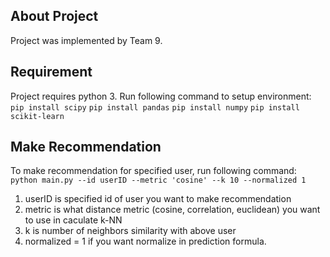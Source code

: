 ## About Project

Project was implemented by Team 9.

## Requirement

Project requires python 3.
Run following command to setup environment:
``` pip install scipy ```
``` pip install pandas ```
``` pip install numpy ```
``` pip install scikit-learn ```


## Make Recommendation

To make recommendation for specified user, run following command:
``` python main.py --id userID --metric 'cosine' --k 10 --normalized 1 ```
1. userID is specified id of user you want to make recommendation
2. metric is what distance metric (cosine, correlation, euclidean) you want to use in caculate k-NN
3. k is number of neighbors similarity with above user
4. normalized = 1 if you want normalize in prediction formula. 
